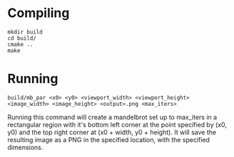 # Compiling
```
mkdir build
cd build/
cmake ..
make
```

# Running
```
build/mb_par <x0> <y0> <viewport_width> <viewport_height> <image_width> <image_height> <output>.png <max_iters>
```

Running this command will create a mandelbrot set up to max\_iters in a rectangular region with it's bottom left corner at the point specified by (x0, y0) and the top right corner at (x0 + width, y0 + height).
It will save the resulting image as a PNG in the specified location, with the specified dimensions.
